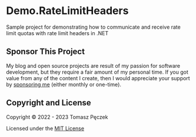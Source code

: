 # Demo.RateLimitHeaders

Sample project for demonstrating how to communicate and receive rate limit quotas with rate limit headers in .NET

## Sponsor This Project

My blog and open source projects are result of my passion for software development, but they require a fair amount of my personal time. If you got value from any of the content I create, then I would appreciate your support by [sponsoring me](https://github.com/sponsors/tpeczek) (either monthly or one-time).

## Copyright and License

Copyright © 2022 - 2023 Tomasz Pęczek

Licensed under the [MIT License](https://github.com/tpeczek/Demo.RateLimiting.RateLimitHeaders/blob/master/LICENSE.md)